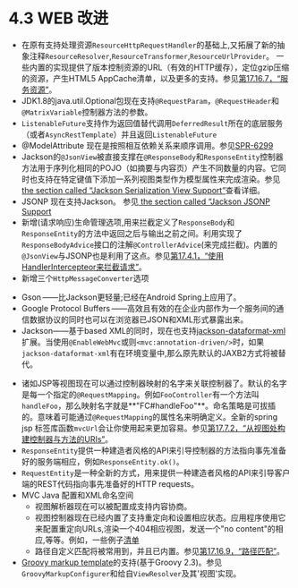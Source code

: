 4.3 WEB 改进
==========

* 在原有支持处理资源`ResourceHttpRequestHandler`的基础上,又拓展了新的抽象注释`ResourceResolver`,`ResourceTransformer`,`ResourceUrlProvider`。
一些内置的实现提供了版本控制资源的URL（有效的HTTP缓存），定位gzip压缩的资源，产生HTML5 AppCache清单，以及更多的支持。参见[第17.16.7，“服务资源”](http://docs.spring.io/spring/docs/current/spring-framework-reference/htmlsingle/#mvc-config-static-resources)。
* JDK1.8的java.util.Optional包现在支持`@RequestParam`，`@RequestHeader`和`@MatrixVariable`控制器方法的参数。
* `ListenableFuture`支持作为返回值替代调用`DeferredResult`所在的底层服务（或者`AsyncRestTemplate`）并且返回`ListenableFuture`
* @ModelAttribute 现在是按照相互依赖关系来顺序调用。参见[SPR-6299](https://jira.spring.io/browse/SPR-6299)
* Jackson的`@JsonView`被直接支撑在`@ResponseBody`和`ResponseEntity`控制器方法用于序列化相同的POJO（如摘要与内容页）产生不同数量的内容。它同时也支持在特定键值下添加一系列视图类型作为模型属性来完成渲染。参见[the section called “Jackson Serialization View Support”](http://docs.spring.io/spring/docs/current/spring-framework-reference/htmlsingle/#mvc-ann-jsonview)查看详细。
* JSONP 现在支持Jackson。 参见[ the section called “Jackson JSONP Support](http://docs.spring.io/spring/docs/current/spring-framework-reference/htmlsingle/#mvc-ann-jsonp)
* 新增(请求响应)生命管理选项,用来拦截定义了`ResponseBody`和`ResponseEntity`的方法中返回之后与输出之前之间。利用实现了`ResponseBodyAdvice`接口的注解`@ControllerAdvice`(来完成拦截)。内置的
`@JsonView`与JSONP也是利用了这点。参见[第17.4.1，“使用HandlerIntercepteor来拦截请求”](http://docs.spring.io/spring/docs/current/spring-framework-reference/htmlsingle/#mvc-handlermapping-interceptor)。
* 新增三个`HttpMessageConverter`选项
 - Gson ——比Jackson更轻量;已经在Android Spring上应用了。
 - Google Protocol Buffers ——高效且有效的在企业内部作为一个服务间的通信数据协议的同时也可以在浏览器已JSON和XML形式暴露出来。
 - Jackson——基于based XML的同时，现在也支持[jackson-dataformat-xml](https://github.com/FasterXML/jackson-dataformat-xml)扩展。当使用`@EnableWebMvc`或则`<mvc:annotation-driven/>`时，如果`jackson-dataformat-xml`有在环境变量中,那么原先默认的JAXB2方式将被替代。
* 诸如JSP等视图现在可以通过控制器映射的名字来关联控制器了。默认的名字是每一个指定的`@RequestMapping`。例如`FooController`有一个方法叫`handleFoo`，那么映射名字就是**"FC#handleFoo"**。命名策略是可拔插的。意味着可能通过`@RequestMapping`的属性名来明确定义。全新的spring jsp 标签库函数`mvcUrl`会让你使用起来更加容易。参见[第17.7.2，“从视图处构建控制器与方法的URIs”](http://docs.spring.io/spring/docs/current/spring-framework-reference/htmlsingle/#mvc-links-to-controllers-from-views)。
* `ResponseEntity`提供一种建造者风格的API来引导控制器的方法指向事先准备好的服务端相应，例如`ResponseEntity.ok()`。
* `RequestEntity`是一种全新的方式，用来提供一种建造者风格的API来引导客户端的REST代码指向事先准备好的HTTP requests。
* MVC Java 配置和XML命名空间
  - 视图解析器现在可以被配置成支持内容协商。
  - 视图控制器现在已经内置了支持重定向和设置相应状态。应用程序使用它来配置重定向URLs,渲染一个404相应视图，发送一个"no content"的相应,等等。例如，一些例子[清单](https://jira.spring.io/browse/SPR-11543?focusedCommentId=100308&page=com.atlassian.jira.plugin.system.issuetabpanels:comment-tabpanel#comment-100308)
  - 路径自定义匹配将被常用到，并且已内置。参见[第17.16.9，“路径匹配”](http://docs.spring.io/spring/docs/current/spring-framework-reference/htmlsingle/#mvc-config-path-matching)。
* [Groovy markup template](http://groovy-lang.org/docs/groovy-2.3.6/html/documentation/markup-template-engine.html)的支持(基于Groovy 2.3)。参见`GroovyMarkupConfigurer`和给自`ViewResolver`及其'视图'实现。
